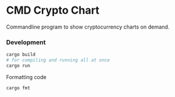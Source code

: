 # CMD Crypto Chart

Commandline program to show cryptocurrency charts on demand.

### Development

```sh
cargo build
# for compiling and running all at once
cargo run
```

Formatting code

```sh
cargo fmt
```
